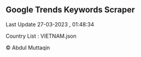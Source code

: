 

## Google Trends Keywords Scraper 
 
Last Update 27-03-2023 , 01:48:34

Country List :
VIETNAM.json



© Abdul Muttaqin 
